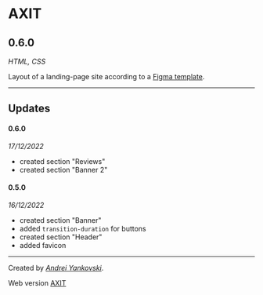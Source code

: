 # AXIT

## 0.6.0

*HTML, CSS*

Layout of a landing-page site according to a [Figma template](https://www.figma.com/file/NMy77nb3wtYugDrIF2rkun/TMS_front-(Copy)?node-id=617%3A1270&t=8BQpehdiECxBsDa7-1).


---

## Updates

#### 0.6.0

*17/12/2022*

- created section "Reviews"
- created section "Banner 2"

#### 0.5.0

*16/12/2022*

- created section "Banner"
- added `transition-duration` for buttons
- created section "Header"
- added favicon

---

Created by [*Andrei Yankovski*](mailto:mr.payne52@gmail.com).

Web version [AXIT](https://tangerine-salmiakki-bb76ce.netlify.app/)